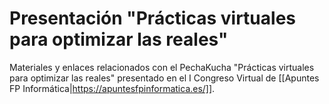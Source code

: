 # Presentación "Prácticas virtuales para optimizar las reales"

Materiales y enlaces relacionados con el PechaKucha "Prácticas virtuales para optimizar las reales" presentado en el I Congreso Virtual de [[Apuntes FP Informática|https://apuntesfpinformatica.es/]].
